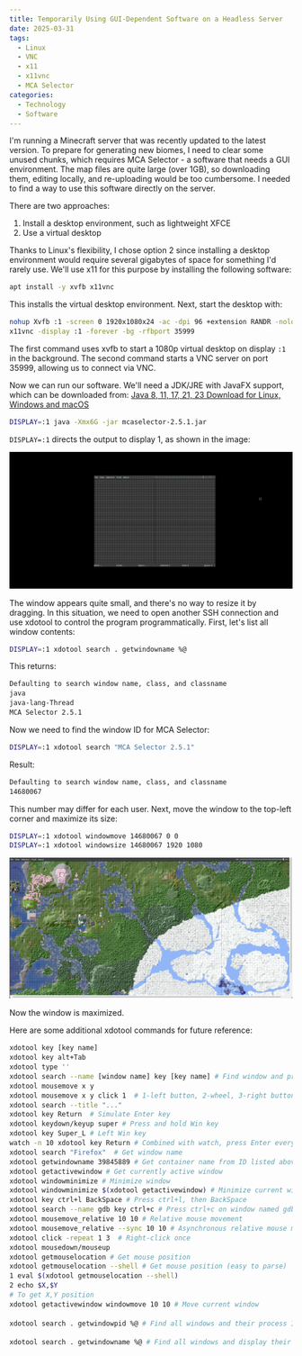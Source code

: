 ```yaml
---
title: Temporarily Using GUI-Dependent Software on a Headless Server
date: 2025-03-31
tags:
  - Linux
  - VNC
  - x11
  - x11vnc
  - MCA Selector
categories:
  - Technology
  - Software
---
```


I'm running a Minecraft server that was recently updated to the latest version. To prepare for generating new biomes, I need to clear some unused chunks, which requires MCA Selector - a software that needs a GUI environment. The map files are quite large (over 1GB), so downloading them, editing locally, and re-uploading would be too cumbersome. I needed to find a way to use this software directly on the server.

There are two approaches:

1. Install a desktop environment, such as lightweight XFCE
2. Use a virtual desktop

Thanks to Linux's flexibility, I chose option 2 since installing a desktop environment would require several gigabytes of space for something I'd rarely use. We'll use x11 for this purpose by installing the following software:

```bash
apt install -y xvfb x11vnc
```

This installs the virtual desktop environment. Next, start the desktop with:

```bash
nohup Xvfb :1 -screen 0 1920x1080x24 -ac -dpi 96 +extension RANDR -nolock > xvfb.log 2>&1 &
x11vnc -display :1 -forever -bg -rfbport 35999
```

The first command uses xvfb to start a 1080p virtual desktop on display `:1` in the background. The second command starts a VNC server on port 35999, allowing us to connect via VNC.

Now we can run our software. We'll need a JDK/JRE with JavaFX support, which can be downloaded from: [Java 8, 11, 17, 21, 23 Download for Linux, Windows and macOS](https://www.azul.com/downloads/)

```bash
DISPLAY=:1 java -Xmx6G -jar mcaselector-2.5.1.jar
```

`DISPLAY=:1` directs the output to display 1, as shown in the image:

![image.webp](image.webp)

The window appears quite small, and there's no way to resize it by dragging. In this situation, we need to open another SSH connection and use xdotool to control the program programmatically. First, let's list all window contents:

```bash
DISPLAY=:1 xdotool search . getwindowname %@
```

This returns:

```bash
Defaulting to search window name, class, and classname
java
java-lang-Thread
MCA Selector 2.5.1
```

Now we need to find the window ID for MCA Selector:

```bash
DISPLAY=:1 xdotool search "MCA Selector 2.5.1"
```

Result:

```bash
Defaulting to search window name, class, and classname
14680067
```

This number may differ for each user. Next, move the window to the top-left corner and maximize its size:

```bash
DISPLAY=:1 xdotool windowmove 14680067 0 0
DISPLAY=:1 xdotool windowsize 14680067 1920 1080
```

![](image1.webp)

Now the window is maximized.

Here are some additional xdotool commands for future reference:

```bash
xdotool key [key name]
xdotool key alt+Tab
xdotool type ''
xdotool search --name [window name] key [key name] # Find window and press key
xdotool mousemove x y
xdotool mousemove x y click 1  # 1-left button, 2-wheel, 3-right button, 4-scroll up, 5-scroll down
xdotool search --title "..."
xdotool key Return  # Simulate Enter key
xdotool keydown/keyup super # Press and hold Win key
xdotool key Super_L # Left Win key
watch -n 10 xdotool key Return # Combined with watch, press Enter every 10 seconds
xdotool search "Firefox"  # Get window name
xdotool getwindowname 39845889 # Get container name from ID listed above
xdotool getactivewindow # Get currently active window
xdotool windowminimize # Minimize window
xdotool windowminimize $(xdotool getactivewindow) # Minimize current window
xdotool key ctrl+l BackSpace # Press ctrl+l, then BackSpace
xdotool search --name gdb key ctrl+c # Press ctrl+c on window named gdb
xdotool mousemove_relative 10 10 # Relative mouse movement
xdotool mousemove_relative --sync 10 10 # Asynchronous relative mouse movement
xdotool click -repeat 1 3  # Right-click once
xdotool mousedown/mouseup
xdotool getmouselocation # Get mouse position
xdotool getmouselocation --shell # Get mouse position (easy to parse)
1 eval $(xdotool getmouselocation --shell)
2 echo $X,$Y
# To get X,Y position
xdotool getactivewindow windowmove 10 10 # Move current window

xdotool search . getwindowpid %@ # Find all windows and their process IDs (same PID means same process)

xdotool search . getwindowname %@ # Find all windows and display their titles
```
